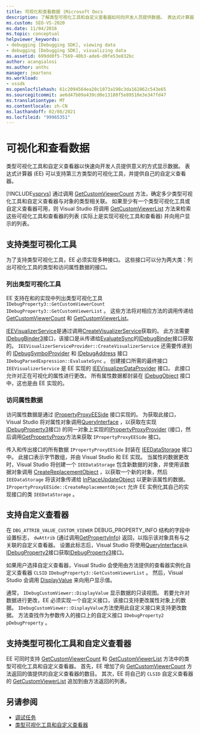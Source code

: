 ```yaml
---
title: 可视化和查看数据 |Microsoft Docs
description: 了解类型可视化工具和自定义查看器如何向开发人员提供数据。 表达式计算器支持第三方类型可视化工具。
ms.custom: SEO-VS-2020
ms.date: 11/04/2016
ms.topic: conceptual
helpviewer_keywords:
- debugging [Debugging SDK], viewing data
- debugging [Debugging SDK], visualizing data
ms.assetid: 699dd0f5-7569-40b3-ade6-d0fe53e832bc
author: acangialosi
ms.author: anthc
manager: jmartens
ms.workload:
- vssdk
ms.openlocfilehash: 61c2094564ea20c1073a198c3da162862c543e65
ms.sourcegitcommit: ae6d47b09a439cd0e13180f5e89510e3e347fd47
ms.translationtype: MT
ms.contentlocale: zh-CN
ms.lasthandoff: 02/08/2021
ms.locfileid: "99965351"
---
```

# <a name="visualizing-and-viewing-data"></a>可视化和查看数据
类型可视化工具和自定义查看器以快速向开发人员提供意义的方式显示数据。 表达式计算器 (EE) 可以支持第三方类型的可视化工具，并提供自己的自定义查看器。

 [!INCLUDE[vsprvs](../../code-quality/includes/vsprvs_md.md)] 通过调用 [GetCustomViewerCount](../../extensibility/debugger/reference/idebugproperty3-getcustomviewercount.md) 方法，确定多少类型可视化工具和自定义查看器与对象的类型相关联。 如果至少有一个类型可视化工具或自定义查看器可用，则 Visual Studio 将调用 [GetCustomViewerList](../../extensibility/debugger/reference/idebugproperty3-getcustomviewerlist.md) 方法来检索这些可视化工具和查看器的列表 (实际上是实现可视化工具和查看器) 并向用户显示的列表。

## <a name="supporting-type-visualizers"></a>支持类型可视化工具
 为了支持类型可视化工具，EE 必须实现多种接口。 这些接口可以分为两大类：列出可视化工具的类型和访问属性数据的接口。

### <a name="listing-type-visualizers"></a>列出类型可视化工具
 EE 支持在和的实现中列出类型可视化工具 `IDebugProperty3::GetCustomViewerCount` `IDebugProperty3::GetCustomViewerList` 。 这些方法将对相应方法的调用传递给 [GetCustomViewerCount](../../extensibility/debugger/reference/ieevisualizerservice-getcustomviewercount.md) 和 [GetCustomViewerList](../../extensibility/debugger/reference/ieevisualizerservice-getcustomviewerlist.md)。

 [IEEVisualizerService](../../extensibility/debugger/reference/ieevisualizerservice.md)是通过调用[CreateVisualizerService](../../extensibility/debugger/reference/ieevisualizerserviceprovider-createvisualizerservice.md)获取的。 此方法需要[IDebugBinder3](../../extensibility/debugger/reference/idebugbinder3.md)接口，该接口是从传递给[EvaluateSync](../../extensibility/debugger/reference/idebugparsedexpression-evaluatesync.md)的[IDebugBinder](../../extensibility/debugger/reference/idebugbinder.md)接口获取的。 `IEEVisualizerServiceProvider::CreateVisualizerService` 还需要传递到的 [IDebugSymbolProvider](../../extensibility/debugger/reference/idebugsymbolprovider.md) 和 [IDebugAddress](../../extensibility/debugger/reference/idebugaddress.md) 接口 `IDebugParsedExpression::EvaluateSync` 。 创建接口所需的最终接口 `IEEVisualizerService` 是 EE 实现的 [IEEVisualizerDataProvider](../../extensibility/debugger/reference/ieevisualizerdataprovider.md) 接口。 此接口允许对正在可视化的属性进行更改。 所有属性数据都封装在 [IDebugObject](../../extensibility/debugger/reference/idebugobject.md) 接口中，这也是由 EE 实现的。

### <a name="accessing-property-data"></a>访问属性数据
 访问属性数据是通过 [IPropertyProxyEESide](../../extensibility/debugger/reference/ipropertyproxyeeside.md) 接口实现的。 为获取此接口，Visual Studio 将对属性对象调用[QueryInterface](/cpp/atl/queryinterface) ，以获取在实现[IDebugProperty3](../../extensibility/debugger/reference/idebugproperty3.md)接口) 的同一对象上实现的[IPropertyProxyProvider](../../extensibility/debugger/reference/ipropertyproxyprovider.md) (接口，然后调用[GetPropertyProxy](../../extensibility/debugger/reference/ipropertyproxyprovider-getpropertyproxy.md)方法来获取 `IPropertyProxyEESide` 接口。

 传入和传出接口的所有数据 `IPropertyProxyEESide` 封装在 [IEEDataStorage](../../extensibility/debugger/reference/ieedatastorage.md) 接口中。 此接口表示字节数组，并由 Visual Studio 和 EE 实现。 当属性的数据更改时，Visual Studio 将创建一个 `IEEDataStorage` 包含新数据的对象，并使用该数据对象调用 [CreateReplacementObject](../../extensibility/debugger/reference/ipropertyproxyeeside-createreplacementobject.md) ，以获取一个新的对象，然后 `IEEDataStorage` 将该对象传递给 [InPlaceUpdateObject](../../extensibility/debugger/reference/ipropertyproxyeeside-inplaceupdateobject.md) 以更新该属性的数据。 `IPropertyProxyEESide::CreateReplacementObject` 允许 EE 实例化其自己的实现接口的类 `IEEDataStorage` 。

## <a name="supporting-custom-viewers"></a>支持自定义查看器
 在 `DBG_ATTRIB_VALUE_CUSTOM_VIEWER` DEBUG_PROPERTY_INFO 结构的字段中设置标志， `dwAttrib` (通过调用[GetPropertyInfo](../../extensibility/debugger/reference/idebugproperty2-getpropertyinfo.md)) 返回，以指示该对象具有与之关联的自定义查看器。 [](../../extensibility/debugger/reference/debug-property-info.md) 设置此标志后，Visual Studio 将使用[QueryInterface](/cpp/atl/queryinterface)从[IDebugProperty2](../../extensibility/debugger/reference/idebugproperty2.md)接口获取[IDebugProperty3](../../extensibility/debugger/reference/idebugproperty3.md)接口。

 如果用户选择自定义查看器，Visual Studio 会使用由方法提供的查看器实例化自定义查看器 `CLSID` `IDebugProperty3::GetCustomViewerList` 。 然后，Visual Studio 会调用 [DisplayValue](../../extensibility/debugger/reference/idebugcustomviewer-displayvalue.md) 来向用户显示值。

 通常， `IDebugCustomViewer::DisplayValue` 显示数据的只读视图。 若要允许对数据进行更改，EE 必须实现一个自定义接口，该接口支持更改属性对象上的数据。 `IDebugCustomViewer::DisplayValue`方法使用此自定义接口来支持更改数据。 方法查找作为参数传入的接口上的自定义接口 `IDebugProperty2` `pDebugProperty` 。

## <a name="supporting-both-type-visualizers-and-custom-viewers"></a>支持类型可视化工具和自定义查看器
 EE 可同时支持 [GetCustomViewerCount](../../extensibility/debugger/reference/idebugproperty3-getcustomviewercount.md) 和 [GetCustomViewerList](../../extensibility/debugger/reference/idebugproperty3-getcustomviewerlist.md) 方法中的类型可视化工具和自定义查看器。 首先，EE 增加了向 [GetCustomViewerCount](../../extensibility/debugger/reference/ieevisualizerservice-getcustomviewercount.md) 方法返回的值提供的自定义查看器的数目。 其次，EE 将自己的 `CLSID` 自定义查看器的 [GetCustomViewerList](../../extensibility/debugger/reference/ieevisualizerservice-getcustomviewerlist.md) 追加到由方法返回的列表。

## <a name="see-also"></a>另请参阅
- [调试任务](../../extensibility/debugger/debugging-tasks.md)
- [类型可视化工具和自定义查看器](../../extensibility/debugger/type-visualizer-and-custom-viewer.md)
